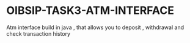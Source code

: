 # OIBSIP-TASK3-ATM-INTERFACE
 Atm interface build in java , that allows you to deposit , withdrawal and check transaction history
